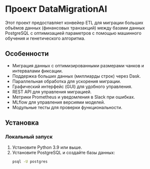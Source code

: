 # Проект DataMigrationAI

Этот проект предоставляет конвейер ETL для миграции больших объёмов данных (финансовых транзакций) между базами данных PostgreSQL с оптимизацией параметров с помощью машинного обучения и генетического алгоритма.

## Особенности
- Миграция данных с оптимизированными размерами чанков и интервалами фиксации.
- Поддержка больших данных (миллиарды строк) через Dask.
- Параллельная обработка для ускорения миграции.
- Графический интерфейс (GUI) для удобного управления.
- REST API для управления миграцией.
- Метрики Prometheus и уведомления в Slack при ошибках.
- MLflow для управления версиями моделей.
- Модульные тесты для проверки функциональности.

## Установка

### Локальный запуск
1. Установите Python 3.9 или выше.
2. Установите PostgreSQL и создайте базы данных:
   ```bash
   psql -U postgres